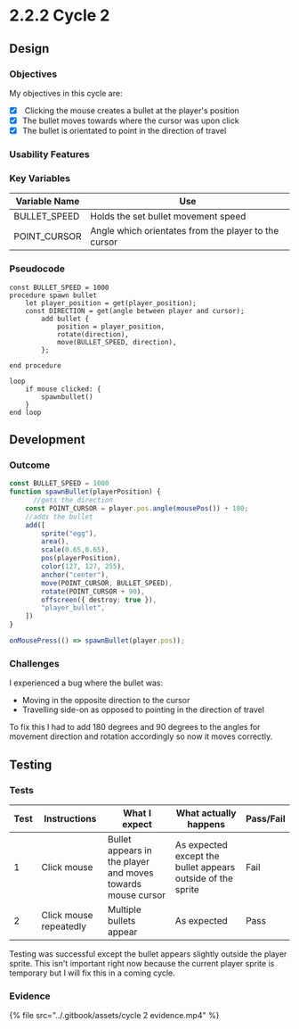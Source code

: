 # 2.2.2 Cycle 2

## Design

### Objectives

My objectives in this cycle are:

* [x] &#x20;Clicking the mouse creates a bullet at the player's position
* [x] The bullet moves towards where the cursor was upon click
* [x] The bullet is orientated to point in the direction of travel

### Usability Features

### Key Variables

| Variable Name | Use                                                  |
| ------------- | ---------------------------------------------------- |
| BULLET\_SPEED | Holds the set bullet movement speed                  |
| POINT\_CURSOR | Angle which orientates from the player to the cursor |

### Pseudocode

```
const BULLET_SPEED = 1000
procedure spawn bullet
    let player_position = get(player_position);
    const DIRECTION = get(angle between player and cursor);
        add bullet {
            position = player_position,
            rotate(direction),
            move(BULLET_SPEED, direction),
        };
    
end procedure

loop
    if mouse clicked: {
        spawnbullet()
    }
end loop
```

## Development

### Outcome

```typescript
const BULLET_SPEED = 1000
function spawnBullet(playerPosition) {
      //gets the direction
    const POINT_CURSOR = player.pos.angle(mousePos()) + 180;
    //adds the bullet
    add([
        sprite("egg"),
        area(),
        scale(0.65,0.65),
        pos(playerPosition),
        color(127, 127, 255),
        anchor("center"),
        move(POINT_CURSOR, BULLET_SPEED),
        rotate(POINT_CURSOR + 90),
        offscreen({ destroy: true }),
        "player_bullet",
    ])
}

onMousePress(() => spawnBullet(player.pos));
```

### Challenges

I experienced a bug where the bullet was:

* Moving in the opposite direction to the cursor
* Travelling side-on as opposed to pointing in the direction of travel

To fix this I had to add 180 degrees and 90 degrees to the angles for movement direction and rotation accordingly so now it moves correctly.

## Testing

### Tests

<table data-full-width="false"><thead><tr><th>Test</th><th>Instructions</th><th>What I expect</th><th>What actually happens</th><th>Pass/Fail</th></tr></thead><tbody><tr><td>1</td><td>Click mouse</td><td>Bullet appears in the player and moves towards mouse cursor</td><td>As expected except the bullet appears outside of the sprite</td><td>Fail</td></tr><tr><td>2</td><td>Click mouse repeatedly</td><td>Multiple bullets appear</td><td>As expected</td><td>Pass</td></tr></tbody></table>

Testing was successful except the bullet appears slightly outside the player sprite. This isn't important right now because the current player sprite is temporary but I will fix this in a coming cycle.

### Evidence

{% file src="../.gitbook/assets/cycle 2 evidence.mp4" %}
